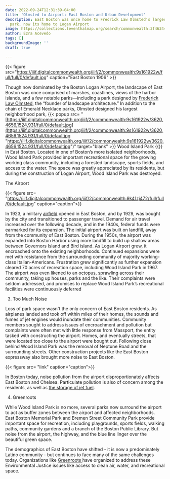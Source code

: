```yaml
---
date: 2022-09-24T12:31:39-04:00
title: 'Olmsted to Airport: East Boston and Urban Development'
description: East Boston was once home to Fredrick Law Olmsted's largest neighborhood
  park, now its home to Logan Airport
image: https://collections.leventhalmap.org/search/commonwealth:3f4634491
author: Ezra Acevedo
tags: []
backgroundImage: ''
draft: true

---
```

{{< figure src="https://iiif.digitalcommonwealth.org/iiif/2/commonwealth:9s161922w/full/full/0/default.jpg" caption="East Boston 1906" >}}

Though now dominated by the Boston Logan Airport, the landscape of East Boston was once comprised of marshes, coastlines, views of the harbor islands, and a few notable parks—including a park designed by [Frederick Law Olmsted](https://olmsted200.org/frederick-law-olmsted/), the “founder of landscape architecture.” In addition to the chain of Emerald Necklace parks, Olmsted designed his largest neighborhood park, {{< popup src= "[https://iiif.digitalcommonwealth.org/iiif/2/commonwealth:9s161922w/3620,4656,1524,931/full/0/default.jpg](https://iiif.digitalcommonwealth.org/iiif/2/commonwealth:9s161922w/3620,4656,1524,931/full/0/defaultjpg "https://iiif.digitalcommonwealth.org/iiif/2/commonwealth:9s161922w/3620,4656,1524,931/full/0/defaultjpg")" target="blank" >}} Wood Island Park {{</popup>}} in East Boston. Located in one of Boston’s more isolated neighborhoods, Wood Island Park provided important recreational space for the growing working class community, including a forested landscape, sports fields, and access to the water. The space was greatly appreciated by its residents, but during the construction of Logan Airport, Wood Island Park was destroyed. 

The Airport

{{< figure src= "https://iiif.digitalcommonwealth.org/iiif/2/commonwealth:9k41zj472/full/full/0/default.jpg" caption="caption">}}

In 1923, a military [airfield](https://www.bostonmagazine.com/travel/2018/11/06/logan-airport-east-boston/) opened in East Boston, and by 1929, was bought by the city and transitioned to passenger travel. Demand for air travel increased over the following decade, and in the 1940s, federal funds were earmarked for its expansion. The initial airport was built on landfill, away from the community of East Boston. During the 1950s, the airport was expanded into Boston Harbor using more landfill to build up shallow areas between Governors Island and Bird island. As Logan Airport grew, it encroached onto the existing neighborhoods. Continued expansions were met with resistance from the surrounding community of majority working-class Italian-Americans. Frustration grew significantly as further expansion cleared 70 acres of recreation space, including Wood Island Park in 1967. The airport was even likened to an octopus, sprawling across their community, taking up houses, parks and the like. Their complaints were seldom addressed, and promises to replace Wood Island Park’s recreational facilities were continuously deferred

3. Too Much Noise

Loss of park space wasn't the only concern of East Boston residents. As airplanes landed and took off within miles of their homes, the sounds and fumes of jet engines would inundate their communities. Community members sought to address issues of encroachment and pollution but complaints were often met with little response from Massport, the entity tasked with constructing the airport. Homes, and eventually streets, that were located too close to the airport were bought out. Following close behind Wood Island Park was the removal of Neptune Road and the surrounding streets. Other construction projects like the East Boston expressway also brought more noise to East Boston. 

{{< figure src= "link" caption="caption">}}

In Boston today, noise pollution from the airport disproportionately affects East Boston and Chelsea. Particulate pollution is also of concern among the residents, as well as [the storage of jet fuel](). 

4. Greenroots

While Wood Island Park is no more, several parks now surround the airport to act as buffer zones between the airport and affected neighborhoods. East Boston Memorial Park and Bremen Street Community Park provide important space for recreation, including playgrounds, sports fields, walking paths, community gardens and a branch of the Boston Public Library. But noise from the airport, the highway, and the blue line linger over the beautiful green space. 

The demographics of East Boston have shifted - it is now a predominately Latino community - but continues to face many of the same challenges today. Organizations like [Greenroots ](http://www.greenrootschelsea.org/news/2019/11/4/east-boston-and-power-an-environmental-justice-community-in-transition)have organized to address these Environmental Justice issues like access to clean air, water, and recreational space.